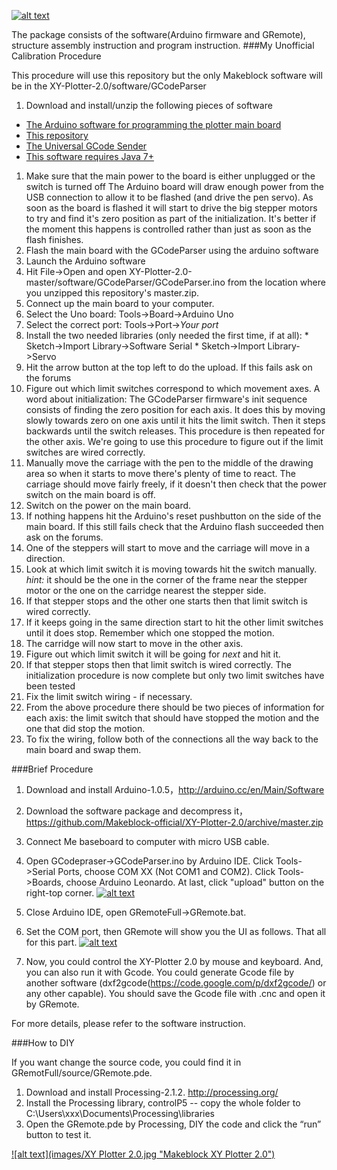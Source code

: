 [![alt text](images/Logo.png "Makeblock Logo") ](https://www.Makeblock.cc)

The package consists of the software(Arduino firmware and GRemote), structure assembly instruction and program instruction.
###My Unofficial Calibration Procedure

This procedure will use this repository but the only Makeblock software will be in the XY-Plotter-2.0/software/GCodeParser
1. Download and install/unzip the following pieces of software
  * [The Arduino software for programming the plotter main board](http://arduino.cc/en/Main/Software)
  * [This repository](https://github.com/charlieb/XY-Plotter-2.0/archive/master.zip)
  * [The Universal GCode Sender](http://winder.github.io/ugs_website/)
  * [This software requires Java 7+](https://www.java.com/en/download/)
1. Make sure that the main power to the board is either unplugged or the switch is turned off
  The Arduino board will draw enough power from the USB connection to allow it to be flashed (and drive the pen servo). As soon as the board is flashed it will start to drive the big stepper motors to try and find it's zero position as part of the initialization. It's better if the moment this happens is controlled rather than just as soon as the flash finishes.
1. Flash the main board with the GCodeParser using the arduino software
  1. Launch the Arduino software
  1. Hit File->Open and open XY-Plotter-2.0-master/software/GCodeParser/GCodeParser.ino from the location where you unzipped this repository's master.zip.
  1. Connect up the main board to your computer.
  1. Select the Uno board: Tools->Board->Arduino Uno
  1. Select the correct port: Tools->Port->*Your port*
  1. Install the two needed libraries (only needed the first time, if at all):
    * Sketch->Import Library->Software Serial
    * Sketch->Import Library->Servo
  1. Hit the arrow button at the top left to do the upload. If this fails ask on the forums
1. Figure out which limit switches correspond to which movement axes.
  A word about initialization: The GCodeParser firmware's init sequence consists of finding the zero position for each axis. It does this by moving slowly towards zero on one axis until it hits the limit switch. Then it steps backwards until the switch releases. This procedure is then repeated for the other axis. We're going to use this procedure to figure out if the limit switches are wired correctly.
  1. Manually move the carriage with the pen to the middle of the drawing area so when it starts to move there's plenty of time to react. The carriage should move fairly freely, if it doesn't then check that the power switch on the main board is off.
  1. Switch on the power on the main board.
  1. If nothing happens hit the Arduino's reset pushbutton on the side of the main board. If this still fails check that the Arduino flash succeeded then ask on the forums.
  1. One of the steppers will start to move and the carriage will move in a direction.
  1. Look at which limit switch it is moving towards hit the switch manually.
    *hint:* it should be the one in the corner of the frame near the stepper motor or the one on the carridge nearest the stepper side.
  1. If that stepper stops and the other one starts then that limit switch is wired correctly.
  1. If it keeps going in the same direction start to hit the other limit switches until it does stop. Remember which one stopped the motion.
  1. The carridge will now start to move in the other axis.
  1. Figure out which limit switch it will be going for *next* and hit it.
  1. If that stepper stops then that limit switch is wired correctly.
    The initialization procedure is now complete but only two limit switches have been tested
1. Fix the limit switch wiring - if necessary.
  1. From the above procedure there should be two pieces of information for each axis: the limit switch that should have stopped the motion and the one that did stop the motion.
  1. To fix the wiring, follow both of the connections all the way back to the main board and swap them.
  
    
###Brief Procedure

1. Download and install Arduino-1.0.5，http://arduino.cc/en/Main/Software

2. Download the software package and decompress it，https://github.com/Makeblock-official/XY-Plotter-2.0/archive/master.zip

3. Connect Me baseboard to computer with micro USB cable.

4. Open GCodepraser->GCodeParser.ino by Arduino IDE. Click Tools->Serial Ports, choose COM XX (Not COM1 and COM2). Click Tools->Boards, choose Arduino Leonardo. At last, click "upload" button on the right-top corner.
                                                                                  [![alt text](images/Upload.png "Upload program to Me Baseboard")](https://raw.githubusercontent.com/Makeblock-official/XY-Plotter-2.0/master/images/Upload.png)

5. Close Arduino IDE, open GRemoteFull->GRemote.bat. 

6. Set the COM port, then GRemote will show you the UI as follows. That all for this part.
[![alt text](images/GRemote.jpg "Set the COM port")](https://raw.githubusercontent.com/Makeblock-official/XY-Plotter-2.0/master/images/GRemote.jpg)

7. Now, you could control the XY-Plotter 2.0 by mouse and keyboard. And, you can also run it with Gcode. You could generate Gcode file by another software (dxf2gcode(https://code.google.com/p/dxf2gcode/) or any other capable). You should save the Gcode file with .cnc and open it by GRemote.

For more details, please refer to the software instruction.

###How to DIY

If you want change the source code, you could find it in GRemotFull/source/GRemote.pde.

1. Download and install Processing-2.1.2. http://processing.org/
2. Install the Processing library, controlP5 -- copy the whole folder to C:\Users\xxx\Documents\Processing\libraries
3. Open the GRemote.pde by Processing, DIY the code and click the “run” button to test it.

[![alt text](images/XY Plotter 2.0.jpg "Makeblock XY Plotter 2.0")](http://www.makeblock.cc/xy-plotter-robot-kit-2-0/)
